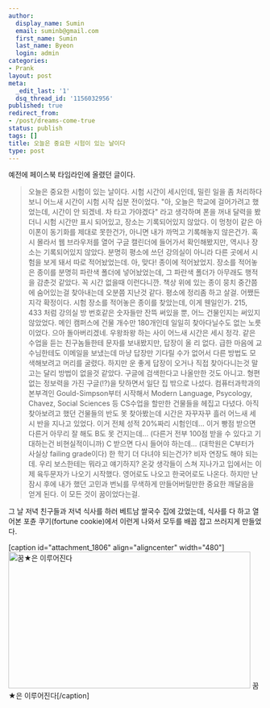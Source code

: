 ```yaml
---
author:
  display_name: Sumin
  email: suminb@gmail.com
  first_name: Sumin
  last_name: Byeon
  login: admin
categories:
- Prank
layout: post
meta:
  _edit_last: '1'
  dsq_thread_id: '1156032956'
published: true
redirect_from:
- /post/dreams-come-true
status: publish
tags: []
title: 오늘은 중요한 시험이 있는 날이다
type: post
---
```

예전에 페이스북 타임라인에 올렸던 글이다.

> 오늘은 중요한 시험이 있는 날이다. 시험 시간이 세시인데, 밀린 일을 좀 처리하다보니 어느새 시간이 시험 시작 십분 전이었다. "아, 오늘은 학교에 걸어가려고 했었는데, 시간이 안 되겠네. 차 타고 가야겠다" 라고 생각하며 폰을 꺼내 달력을 봤더니 시험 시간만 표시 되어있고, 장소는 기록되어있지 않았다. 이 멍청이 같은 아이폰이 동기화를 제대로 못한건가, 아니면 내가 까먹고 기록해놓지 않은건가. 혹시 몰라서 웹 브라우저를 열어 구글 캘린더에 들어가서 확인해봤지만, 역시나 장소는 기록되어있지 않았다. 분명히 평소에 쓰던 강의실이 아니라 다른 곳에서 시험을 보게 돼서 따로 적어놨었는데. 아, 맞다! 종이에 적어놨었지. 장소를 적어놓은 종이를 분명히 파란색 폴더에 넣어놨었는데, 그 파란색 폴더가 아무래도 행적을 감춘것 같았다. 꼭 시간 없을때 이런다니깐. 책상 위에 있는 종이 뭉치 중간쯤에 숨어있는걸 찾아내는데 오분쯤 지난것 같다. 평소에 정리좀 하고 살걸. 어쨌든 지각 확정이다. 시험 장소를 적어놓은 종이를 찾았는데, 이게 웬일인가. 215, 433 처럼 강의실 방 번호같은 숫자들만 잔뜩 써있을 뿐, 어느 건물인지는 써있지 않았었다. 메인 캠퍼스에 건물 개수만 180개인데 일일히 찾아다닐수도 없는 노릇이었다. 으아 돌아버리겠네. 우왕좌왕 하는 사이 어느새 시간은 세시 정각. 같은 수업을 듣는 친구놈들한테 문자를 보내봤지만, 답장이 올 리 없다. 급한 마음에 교수님한테도 이메일을 보냈는데 마냥 답장만 기다릴 수가 없어서 다른 방법도 모색해보려고 머리를 굴렸다. 하지만 운 좋게 답장이 오거나 직접 찾아다니는것 말고는 달리 방법이 없을것 같았다. 구글에 검색한다고 나올만한 것도 아니고. 형편없는 정보력을 가진 구글(!?)을 탓하면서 일단 집 밖으로 나섰다. 컴퓨터과학과의 본부격인 Gould-Simpson부터 시작해서 Modern Language, Psycology, Chavez, Social Sciences 등 CS수업을 할만한 건물들을 헤집고 다녔다. 아직 찾아보려고 했던 건물들의 반도 못 찾아봤는데 시간은 자꾸자꾸 흘러 어느새 세시 반을 지나고 있었다. 이거 전체 성적 20%짜리 시험인데… 이거 빵점 받으면 다른거 아무리 잘 해도 B도 못 건지는데... (다른거 전부 100점 받을 수 있다고 기대하는건 비현실적이니까) C 받으면 다시 들어야 하는데… (대학원은 C부터가 사실상 failing grade이다) 한 학기 더 다녀야 되는건가? 비자 연장도 해야 되는데. 우리 보스한테는 뭐라고 얘기하지? 온갖 생각들이 스쳐 지나가고 입에서는 이제 육두문자가 나오기 시작했다. 영어로도 나오고 한국어로도 나온다. 하지만 난 잠시 후에 내가 했던 고민과 번뇌를 무색하게 만들어버릴만한 중요한 깨달음을 얻게 된다. 이 모든 것이 꿈이었다는걸.

그 날 저녁 친구들과 저녁 식사를 하러 베트남 쌀국수 집에 갔었는데, 식사를 다 하고 열어본 포츈 쿠기(fortune cookie)에서 이런게 나와서 모두를 배꼽 잡고 쓰러지게 만들었다.

[caption id="attachment_1806" align="aligncenter" width="480"]<a href="/wp-content/uploads/2013/03/fortune-cookie.jpg"><img src="/wp-content/uploads/2013/03/fortune-cookie-480x271.jpg" alt="꿈★은 이루어진다" width="480" height="271" class="size-medium wp-image-1806" /></a> 꿈★은 이루어진다[/caption]
